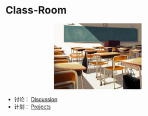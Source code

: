# Class-Room
<p align="center">
  <img src="https://github.com/Moonvy/Class-Room/raw/main/class-cover.jpeg" width="240"></img>
</p>


  
- 讨论： [Discussion](https://github.com/Moonvy/Class-Room/discussions)
- 计划： [Projects](https://github.com/Moonvy/Class-Room/projects)

